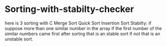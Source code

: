 # Sorting-with-stabilty-checker
here is 3 sorting with C 
Merge Sort
Quick Sort
Insertion Sort
Stabilty: if suppose more than one similar number in the array if the first number of the similar numbers came first after sortng that is an stable sort if not that is an unstable sort.

